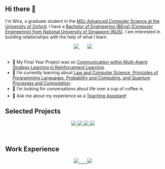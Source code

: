 ## Hi there 👋

I'm Wira, a graduate student in the [MSc Advanced Computer Science at the University of Oxford](https://www.ox.ac.uk/admissions/graduate/courses/msc-advanced-computer-science). I have a [Bachelor of Engineering (BEng) (Computer Engineering) from National University of Singapore (NUS)](https://ceg.nus.edu.sg/curriculum/). I am interested in building relationships with the help of what I learn.

<div align="center">
      <a href="https://www.linkedin.com/in/wira-azmoon-4a2198194">
            <img src="https://img.shields.io/badge/linkedin-%230077B5.svg?&style=for-the-badge&logo=linkedin&logoColor=white" />
      </a>
      &nbsp; &nbsp; &nbsp;
      <a href="https://hughjazzman.github.io/">
            <img src="https://img.shields.io/badge/portfolio-white?&style=for-the-badge&logo=slickpic&logoColor=black">
      </a>
</div>
<br>

- 🔭 My Final Year Project was on [Communication within Multi-Agent Strategy Learning in Reinforcement Learning](https://github.com/edu-ai/epymarl/blob/main/Wira_FYP_Final_Report.pdf).
- 🌱 I’m currently learning about [Law and Computer Science, Principles of Programming Languages, Probability and Computing, and Quantum Processes and Computation](https://www.cs.ox.ac.uk/teaching/MSCinCS/MichaelmasTerm/).
- 🤔 I’m looking for conversations about life over a cup of coffee ☕.
- 💬 Ask me about my experience as a [Teaching Assistant](https://hughjazzman.github.io/#three)!

<!-- ## Current Projects -->

## Selected Projects

<p align="center">
    <a href="https://github.com/edu-ai/epymarl/blob/main/Wira_FYP_Final_Report.pdf">
        <img src="https://img.shields.io/badge/FYP-202020?labelColor=000000&style=for-the-badge&logo=github&logoColor=white" />
    </a>
    <a href="https://github.com/Orbital-Knewbie/Knewbie">
        <img src="https://img.shields.io/badge/Knewbie-202020?labelColor=000000&style=for-the-badge&logo=github&logoColor=white" />
    </a>
    <a href="https://github.com/hughjazzman/EE2026-FPGA-Project">
        <img src="https://img.shields.io/badge/FPGA-202020?labelColor=000000&style=for-the-badge&logo=github&logoColor=white" />
    </a>
    <a href="https://drive.google.com/file/d/1ZHfncXijHxeAJU9cIamKhOLc5jEAJybn/view">
        <img src="https://img.shields.io/badge/LaserTag++-202020?labelColor=green&style=for-the-badge&logo=googledrive&logoColor=white" />
    </a>
</p>
<br>

## Work Experience

<p align="center">
    <a href="https://www.linkedin.com/in/wira-azmoon-4a2198194">
        <img src="https://img.shields.io/badge/JP_Morgan_Chase-darkblue?labelColor=007DB8&style=for-the-badge" /> &nbsp; &nbsp; &nbsp; <img src="https://img.shields.io/badge/Desay_SV_Automotive-critical?labelColor=000000&style=for-the-badge" />
    </a>
</p>

<!--
**hughjazzman/hughjazzman** is a ✨ _special_ ✨ repository because its `README.md` (this file) appears on your GitHub profile.

Here are some ideas to get you started:

- 🔭 I’m currently working on ...
- 🌱 I’m currently learning ...
- 👯 I’m looking to collaborate on ...
- 🤔 I’m looking for help with ...
- 💬 Ask me about ...
- 📫 How to reach me: ...
- 😄 Pronouns: ...
- ⚡ Fun fact: ...
-->
